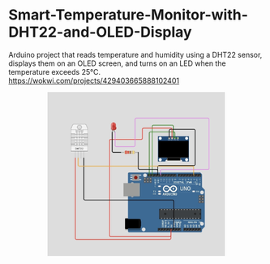 # Smart-Temperature-Monitor-with-DHT22-and-OLED-Display
Arduino project that reads temperature and humidity using a DHT22 sensor, displays them on an OLED screen, and turns on an LED when the temperature exceeds 25°C.
https://wokwi.com/projects/429403665888102401
<p align="center">
  <img src="https://github.com/Amira1326/Smart-Temperature-Monitor-with-DHT22-and-OLED-Display/blob/main/1.jpg" width="350" />
</p>

